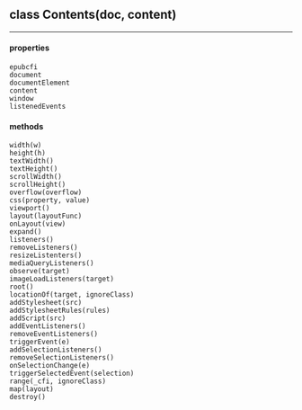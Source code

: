 ## class Contents(doc, content)  
---  
#### properties  
	epubcfi  
	document  
	documentElement  
	content  
	window  
	listenedEvents  
#### methods  
    width(w)  
    height(h)  
    textWidth()  
    textHeight()  
    scrollWidth()  
    scrollHeight()  
    overflow(overflow)  
    css(property, value)  
    viewport()  
    layout(layoutFunc)  
    onLayout(view)  
    expand()  
    listeners()  
    removeListeners()  
    resizeListenters()  
    mediaQueryListeners()  
    observe(target)  
    imageLoadListeners(target)  
    root()  
    locationOf(target, ignoreClass)  
    addStylesheet(src)  
    addStylesheetRules(rules)  
    addScript(src)  
    addEventListeners()  
    removeEventListeners()  
    triggerEvent(e)  
    addSelectionListeners()  
    removeSelectionListeners()  
    onSelectionChange(e)  
    triggerSelectedEvent(selection)  
    range(_cfi, ignoreClass)  
    map(layout)  
    destroy()  